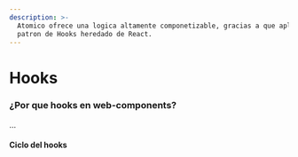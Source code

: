 ```yaml
---
description: >-
  Atomico ofrece una logica altamente componetizable, gracias a que aplica el
  patron de Hooks heredado de React.
---
```


# Hooks

### ¿Por que hooks en web-components?

...

#### Ciclo del hooks

